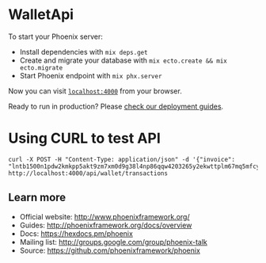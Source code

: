 # WalletApi

To start your Phoenix server:

  * Install dependencies with `mix deps.get`
  * Create and migrate your database with `mix ecto.create && mix ecto.migrate`
  * Start Phoenix endpoint with `mix phx.server`

Now you can visit [`localhost:4000`](http://localhost:4000) from your browser.

Ready to run in production? Please [check our deployment guides](http://www.phoenixframework.org/docs/deployment).

# Using CURL to test API

    curl -X POST -H "Content-Type: application/json" -d '{"invoice": "lntb1500n1pdw2kmkpp5akt9zm7xm0d9g38l4np86qqw4203265y2ekwttplm67mq5mfcy7sdpa2fjkzep6yptks7fqv3hk2ueqv4mx2unedahx2grhv9h8ggr5dusxyateypxxzcqzyspzkrz3rzr7kkkp8c0cepmfmamwvqwapjmcejgsa5am9zcv28vqzyztr0ywlm4dxwsa7rp92f5cu6l85c50rdy3vjwe8fc6xcdcylt4gqut8rxt"}' http://localhost:4000/api/wallet/transactions

## Learn more

  * Official website: http://www.phoenixframework.org/
  * Guides: http://phoenixframework.org/docs/overview
  * Docs: https://hexdocs.pm/phoenix
  * Mailing list: http://groups.google.com/group/phoenix-talk
  * Source: https://github.com/phoenixframework/phoenix
